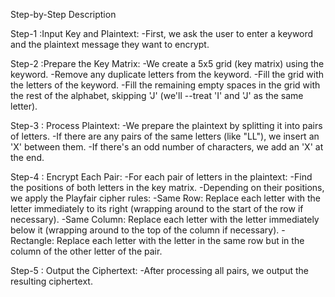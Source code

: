 Step-by-Step Description

Step-1 :Input Key and Plaintext:
-First, we ask the user to enter a keyword and the plaintext message they want to encrypt.
  
Step-2 :Prepare the Key Matrix:
-We create a 5x5 grid (key matrix) using the keyword.
-Remove any duplicate letters from the keyword.
-Fill the grid with the letters of the keyword.
-Fill the remaining empty spaces in the grid with the rest of the alphabet, skipping 'J' (we'll --treat 'I' and 'J' as the same letter).

Step-3 : Process Plaintext:
-We prepare the plaintext by splitting it into pairs of letters.
-If there are any pairs of the same letters (like "LL"), we insert an 'X' between them.
-If there's an odd number of characters, we add an 'X' at the end.

Step-4 : Encrypt Each Pair:
-For each pair of letters in the plaintext:
-Find the positions of both letters in the key matrix.
-Depending on their positions, we apply the Playfair cipher rules:
  -Same Row: Replace each letter with the letter immediately to its right (wrapping around to       the start of the row if necessary).
  -Same Column: Replace each letter with the letter immediately below it (wrapping around to the    top of the column if necessary).
  -Rectangle: Replace each letter with the letter in the same row but in the column of the other    letter of the pair.
  
Step-5 : Output the Ciphertext:
-After processing all pairs, we output the resulting ciphertext.
